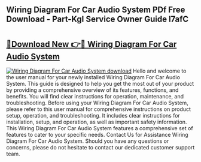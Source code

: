 ## Wiring Diagram For Car Audio System PDf Free Download - Part-KgI Service Owner Guide l7afC

# <h2><a href="http://dfjpn3s.blite.top/?on=Wiring+Diagram+For+Car+Audio+System">🔗Download New 👉🔴 Wiring Diagram For Car Audio System</a></h2>

[![Wiring Diagram For Car Audio System download](https://i.imgur.com/lujVjoI.png)](http://dfjpn3s.blite.top/?on=Wiring+Diagram+For+Car+Audio+System)
Hello and welcome to the user manual for your newly installed Wiring Diagram For Car Audio System. This guide is designed to help you get the most out of your product by providing a comprehensive overview of its features, functions, and benefits. You will find clear instructions for operation, maintenance, and troubleshooting. Before using your Wiring Diagram For Car Audio System, please refer to this user manual for comprehensive instructions on product setup, operation, and troubleshooting. It includes clear instructions for installation, setup, and operation, as well as important safety information. This Wiring Diagram For Car Audio System features a comprehensive set of features to cater to your specific needs. Contact Us for Assistance Wiring Diagram For Car Audio System. Should you have any questions or concerns, please do not hesitate to contact our dedicated customer support team.
